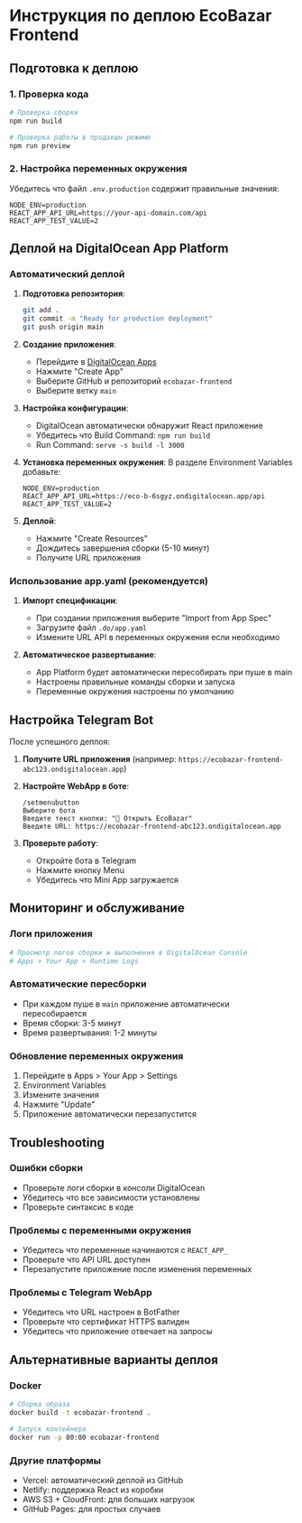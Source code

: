 # Инструкция по деплою EcoBazar Frontend

## Подготовка к деплою

### 1. Проверка кода
```bash
# Проверка сборки
npm run build

# Проверка работы в продакшн режиме
npm run preview
```

### 2. Настройка переменных окружения
Убедитесь что файл `.env.production` содержит правильные значения:
```
NODE_ENV=production
REACT_APP_API_URL=https://your-api-domain.com/api
REACT_APP_TEST_VALUE=2
```

## Деплой на DigitalOcean App Platform

### Автоматический деплой

1. **Подготовка репозитория**:
   ```bash
   git add .
   git commit -m "Ready for production deployment"
   git push origin main
   ```

2. **Создание приложения**:
   - Перейдите в [DigitalOcean Apps](https://cloud.digitalocean.com/apps)
   - Нажмите "Create App"
   - Выберите GitHub и репозиторий `ecobazar-frontend`
   - Выберите ветку `main`

3. **Настройка конфигурации**:
   - DigitalOcean автоматически обнаружит React приложение
   - Убедитесь что Build Command: `npm run build`
   - Run Command: `serve -s build -l 3000`

4. **Установка переменных окружения**:
   В разделе Environment Variables добавьте:
   ```
   NODE_ENV=production
   REACT_APP_API_URL=https://eco-b-6sgyz.ondigitalocean.app/api
   REACT_APP_TEST_VALUE=2
   ```

5. **Деплой**:
   - Нажмите "Create Resources"
   - Дождитесь завершения сборки (5-10 минут)
   - Получите URL приложения

### Использование app.yaml (рекомендуется)

1. **Импорт спецификации**:
   - При создании приложения выберите "Import from App Spec"
   - Загрузите файл `.do/app.yaml`
   - Измените URL API в переменных окружения если необходимо

2. **Автоматическое развертывание**:
   - App Platform будет автоматически пересобирать при пуше в main
   - Настроены правильные команды сборки и запуска
   - Переменные окружения настроены по умолчанию

## Настройка Telegram Bot

После успешного деплоя:

1. **Получите URL приложения** (например: `https://ecobazar-frontend-abc123.ondigitalocean.app`)

2. **Настройте WebApp в боте**:
   ```
   /setmenubutton
   Выберите бота
   Введите текст кнопки: "🛒 Открыть EcoBazar"
   Введите URL: https://ecobazar-frontend-abc123.ondigitalocean.app
   ```

3. **Проверьте работу**:
   - Откройте бота в Telegram
   - Нажмите кнопку Menu
   - Убедитесь что Mini App загружается

## Мониторинг и обслуживание

### Логи приложения
```bash
# Просмотр логов сборки и выполнения в DigitalOcean Console
# Apps > Your App > Runtime Logs
```

### Автоматические пересборки
- При каждом пуше в `main` приложение автоматически пересобирается
- Время сборки: 3-5 минут
- Время развертывания: 1-2 минуты

### Обновление переменных окружения
1. Перейдите в Apps > Your App > Settings
2. Environment Variables
3. Измените значения
4. Нажмите "Update"
5. Приложение автоматически перезапустится

## Troubleshooting

### Ошибки сборки
- Проверьте логи сборки в консоли DigitalOcean
- Убедитесь что все зависимости установлены
- Проверьте синтаксис в коде

### Проблемы с переменными окружения
- Убедитесь что переменные начинаются с `REACT_APP_`
- Проверьте что API URL доступен
- Перезапустите приложение после изменения переменных

### Проблемы с Telegram WebApp
- Убедитесь что URL настроен в BotFather
- Проверьте что сертификат HTTPS валиден
- Убедитесь что приложение отвечает на запросы

## Альтернативные варианты деплоя

### Docker
```bash
# Сборка образа
docker build -t ecobazar-frontend .

# Запуск контейнера
docker run -p 80:80 ecobazar-frontend
```

### Другие платформы
- Vercel: автоматический деплой из GitHub
- Netlify: поддержка React из коробки
- AWS S3 + CloudFront: для больших нагрузок
- GitHub Pages: для простых случаев
